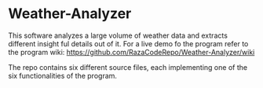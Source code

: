 # Weather-Analyzer
This software analyzes a large volume of weather data and extracts different insight ful details out of it. For a live demo fo the program refer to the program wiki: https://github.com/RazaCodeRepo/Weather-Analyzer/wiki

The repo contains six different source files, each implementing one of the six functionalities of the program.
